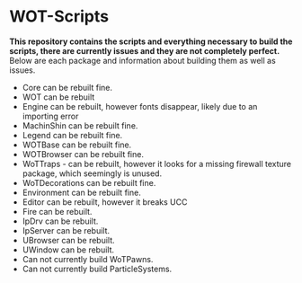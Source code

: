 # WOT-Scripts

**This repository contains the scripts and everything necessary to build the scripts, there are currently issues and they are not completely perfect.**
Below are each package and information about building them as well as issues.

- Core can be rebuilt fine.
- WOT can be rebuilt
- Engine can be rebuilt, however fonts disappear, likely due to an importing error
- MachinShin can be rebuilt fine.
- Legend can be rebuilt fine.
- WOTBase can be rebuilt fine.
- WOTBrowser can be rebuilt fine.
- WoTTraps - can be rebuilt, however it looks for a missing firewall texture package, which seemingly is unused.
- WoTDecorations can be rebuilt fine.
- Environment can be rebuilt fine.
- Editor can be rebuilt, however it breaks UCC
- Fire can be rebuilt.
- IpDrv can be rebuilt.
- IpServer can be rebuilt.
- UBrowser can be rebuilt.
- UWindow can be rebuilt.
- Can not currently build WoTPawns.
- Can not currently build ParticleSystems.
